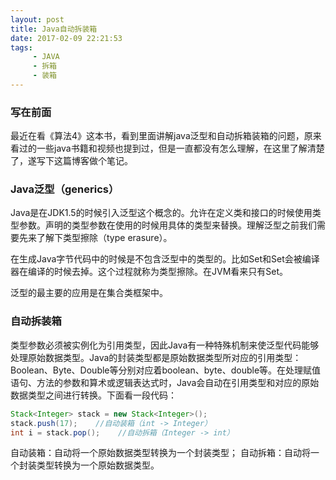 ```yaml
---
layout: post
title: Java自动拆装箱
date: 2017-02-09 22:21:53
tags:
	 - JAVA
	 - 拆箱
	 - 装箱
---
```

### 写在前面
最近在看《算法4》这本书，看到里面讲解java泛型和自动拆箱装箱的问题，原来看过的一些java书籍和视频也提到过，但是一直都没有怎么理解，在这里了解清楚了，遂写下这篇博客做个笔记。
<!-- more -->
### Java泛型（generics）
Java是在JDK1.5的时候引入泛型这个概念的。允许在定义类和接口的时候使用类型参数。声明的类型参数在使用的时候用具体的类型来替换。理解泛型之前我们需要先来了解下类型擦除（type erasure）。

在生成Java字节代码中的时候是不包含泛型中的类型的。比如Set<String>和Set<Int>会被编译器在编译的时候去掉。这个过程就称为类型擦除。在JVM看来只有Set。

泛型的最主要的应用是在集合类框架中。

### 自动拆装箱
类型参数必须被实例化为引用类型，因此Java有一种特殊机制来使泛型代码能够处理原始数据类型。Java的封装类型都是原始数据类型所对应的引用类型：Boolean、Byte、Double等分别对应着boolean、byte、double等。在处理赋值语句、方法的参数和算术或逻辑表达式时，Java会自动在引用类型和对应的原始数据类型之间进行转换。下面看一段代码：
```java
Stack<Integer> stack = new Stack<Integer>();
stack.push(17);    //自动装箱（int -> Integer）
int i = stack.pop();    //自动拆箱（Integer -> int）
```
自动装箱：自动将一个原始数据类型转换为一个封装类型；
自动拆箱：自动将一个封装类型转换为一个原始数据类型。

